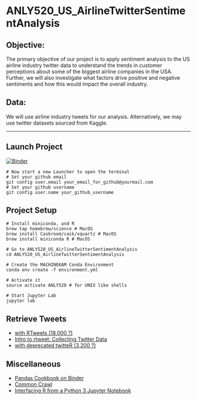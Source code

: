 # ANLY520_US_AirlineTwitterSentimentAnalysis

## Objective:

The primary objective of our project is to apply sentiment analysis to the US airline industry twitter data to understand the trends in customer perceptions about some of the biggest airline companies in the USA. Further, we will also investigate what factors drive positive and negative sentiments and how this would impact the overall industry.

## Data:

We will use airline industry tweets for our analysis. Alternatively, we may use twitter datasets sourced from Kaggle.

---

## Launch Project

[![Binder](https://mybinder.org/badge_logo.svg)](https://mybinder.org/v2/gh/outcastgeek/ANLY520_US_AirlineTwitterSentimentAnalysis.git/master?urlpath=lab/tree/U.S.AirlineTwitterSentimentAnalysis.ipynb)

```{bash}
# Now start a new Launcher to open the terminal
# Set your github email
git config user.email your_email_for_github@yourmail.com
# Set your github username
git config user.name your_github_username
```

## Project Setup

```{bash}
# Install miniconda, and R
brew tap homebrew/science # MacOS
brew install Caskroom/cask/xquartz # MacOS
brew install miniconda R # MacOS

# Go to ANLY520_US_AirlineTwitterSentimentAnalysis
cd ANLY520_US_AirlineTwitterSentimentAnalysis

# Create the MACHINEKAM Conda Environment
conda env create -f environment.yml

# Activate it
source activate ANLY520 # for UNIX like shells

# Start Jupyter Lab
jupyter lab
```
## Retrieve Tweets

* [with RTweets (18,000 ?)](https://rtweet.info/)
* [Intro to rtweet: Collecting Twitter Data](https://cran.r-project.org/web/packages/rtweet/vignettes/intro.html)
* [with deprecated twitteR (3,200 ?)](https://github.com/geoffjentry/twitteR)

## Miscellaneous

* [Pandas Cookbook on Binder](https://mybinder.org/v2/gh/jvns/pandas-cookbook/master)
* [Common Crawl](http://commoncrawl.org/)
* [Interfacing R from a Python 3 Jupyter Notebook](https://www.linkedin.com/pulse/interfacing-r-from-python-3-jupyter-notebook-jared-stufft)

